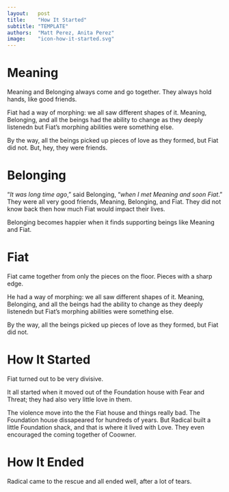 ```yaml
---
layout:   post
title:    "How It Started"
subtitle: "TEMPLATE"
authors:  "Matt Perez, Anita Perez"
image:    "icon-how-it-started.svg"
---
```


<div style='display:none; '>
 <p>Meaning is the shortest of who live in a house called Foundation. It is also the one that stands higher. I think it is what you call an introvert.</p>
 <p>Belonging is a friend of Meaning. It is defintely an extrovert. It enjoys others, even when they disagree, because it learns a lot from disagreements.</p>
</div>

<h1>Meaning</h1>
 <p>Meaning and Belonging always come and go together. They always hold hands, like good friends.</p>
 <p>Fiat had a way of morphing: we all saw different shapes of it. Meaning, Belonging, and all the beings had the ability to change as they deeply listenedn but Fiat&rsquo;s morphing abilities were something else.</p>
 <p>By the way, all the beings picked up pieces of love as they formed, but Fiat did not. But, hey, they were friends.</p>

<h1>Belonging</h1>
 <p>&ldquo;<em>It was long time ago</em>,&rdquo; said Belonging, &ldquo;<em>when I met Meaning and soon Fiat</em>.&rdquo; They were all very good friends, Meaning, Belonging, and Fiat. They did not know back then how much Fiat would impact their lives.</p>
 <p>Belonging becomes happier when it finds supporting beings like Meaning and Fiat.</p>

<h1>Fiat</h1>
 <p>Fiat came together from only the pieces on the floor. Pieces with a sharp edge.</p>
 <p>He had a way of morphing: we all saw different shapes of it. Meaning, Belonging, and all the beings had the ability to change as they deeply listenedn but Fiat’s morphing abilities were something else.
 <p>By the way, all the beings picked up pieces of love as they formed, but Fiat did not.</p>

<h1>How It Started</h1>
 <p>Fiat turned out to be very divisive.</p>
 <p>It all started when it moved out of the Foundation house with Fear and Threat; they had also very little love in them.</p>
 <p>The violence move into the the Fiat house and things really bad. The Foundation house dissapeared for hundreds of years. But Radical built a little Foundation shack, and that is where it lived with Love. They even encouraged the coming together of Coowner.</p>

<h1>How It Ended</h1>
 <p>Radical came to the rescue and all ended well, after a lot of tears.</p> 